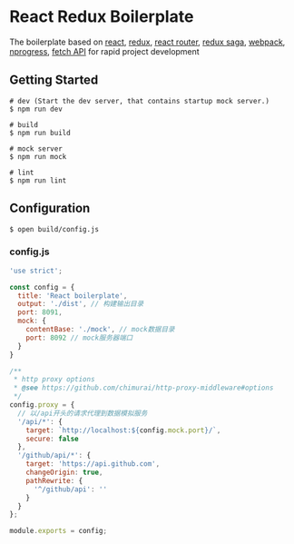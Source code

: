 # React Redux Boilerplate

The boilerplate based on [react](https://facebook.github.io/react), [redux](https://github.com/reactjs/redux), [react router](https://github.com/ReactTraining/react-router), [redux saga](https://github.com/redux-saga/redux-saga), [webpack](https://webpack.js.org/), [nprogress](http://ricostacruz.com/nprogress/), [fetch API](https://fetch.spec.whatwg.org) for rapid project development

## Getting Started

```shell
# dev (Start the dev server, that contains startup mock server.)
$ npm run dev

# build
$ npm run build

# mock server
$ npm run mock

# lint
$ npm run lint
```

## Configuration

```shell
$ open build/config.js
```

### config.js

```js
'use strict';

const config = {
  title: 'React boilerplate',
  output: './dist', // 构建输出目录
  port: 8091,
  mock: {
    contentBase: './mock', // mock数据目录
    port: 8092 // mock服务器端口
  }
}

/**
 * http proxy options
 * @see https://github.com/chimurai/http-proxy-middleware#options
 */
config.proxy = {
  // 以/api开头的请求代理到数据模拟服务
  '/api/*': {
    target: `http://localhost:${config.mock.port}/`,
    secure: false
  },
  '/github/api/*': {
    target: 'https://api.github.com',
    changeOrigin: true,
    pathRewrite: {
      '^/github/api': ''
    }
  }
};

module.exports = config;
```
